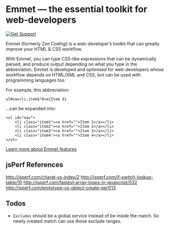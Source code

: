 # Emmet — the essential toolkit for web-developers

[![Get Support](http://codersclan.net/graphics/getSupport_github4.png)](http://codersclan.net/support/step1.php?repo_id=4)

Emmet (formerly *Zen Coding*) is a web-developer’s toolkit that can greatly improve your HTML & CSS workflow.

With Emmet, you can type CSS-like expressions that can be dynamically parsed, and produce output depending on what you type in the abbreviation. Emmet is developed and optimised for web-developers whose workflow depends on HTML/XML and CSS, but can be used with programming languages too.

For example, this abbreviation:

    ul#nav>li.item$*4>a{Item $}

...can be expanded into:

	<ul id="nav">
		<li class="item1"><a href="">Item 1</a></li>
		<li class="item2"><a href="">Item 2</a></li>
		<li class="item3"><a href="">Item 3</a></li>
		<li class="item4"><a href="">Item 4</a></li>
	</ul>

[Learn more about Emmet features](http://docs.emmet.io)

## jsPerf References

http://jsperf.com/charat-vs-index/2
http://jsperf.com/if-switch-lookup-table/10
http://jsperf.com/fastest-array-loops-in-javascript/532
http://jsperf.com/prototype-vs-object-create-perf/13

Todos
-----
* `Excludes` should be a global service instead of be inside the match. So newly created match can use those exclude ranges.
